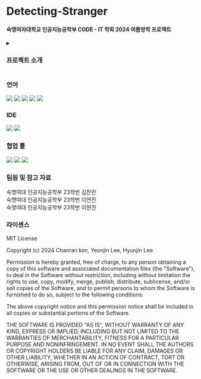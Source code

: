 # Detecting-Stranger

<h4>숙명여자대학교 인공지능공학부 CODE - IT  학회 2024 여름방학 프로잭트</h4>


<details>
  <summary><h3>프로젝트 소개</h3>
  </summary>
초인종이 울렸을 때 현관 앞에 나타난 사람의 얼굴을 인식해서 사전에 등록된 사람이 아닐 경우, 가족에게 알림을 주고 신고까지 이어지도록 하는 프로그램
</details>


<h3>언어</h3>
<img src="https://img.shields.io/badge/Python-3776AB?style=for-the-badge&logo=Python&logoColor=white">
<img src="https://img.shields.io/badge/Flask-000000?style=for-the-badge&logo=Flask&logoColor=white">
<img src="https://img.shields.io/badge/HTML5-E34F26?style=flat-square&logo=html5&logoColor=white"/>
<img src="https://img.shields.io/badge/CSS3-1572B6?style=for-the-badge&logo=CSS3&logoColor=white">
<img src="https://img.shields.io/badge/JavaScript-F7DF1E?style=for-the-badge&logo=JavaScript&logoColor=white">


<h3>IDE</h3>
<img src="https://img.shields.io/badge/Visual Studio-5C2D91?style=flat-square&logo=Visual Studio&logoColor=white"/>
<img src="https://img.shields.io/badge/Figma-F24E1E?styleat-square&logo=figma&logoColor=white"/>


<h3>협업 툴</h3>
<img src="https://img.shields.io/badge/Git-F05032?style=flat-square&logo=git&logoColor=white"/>
<img src="https://img.shields.io/badge/GitHub-181717?style=flat-square&logo=GitHub&logoColor=white"/>
<img src="https://img.shields.io/badge/Kakao Talk-FFCD00?style=flat-square&logo=kakaotalk&logoColor=white"/>


<h3>팀원 및 참고 자료</h3>

숙명여대 인공지능공학부 23학번 김찬란 <br>
숙명여대 인공지능공학부 23학번 이연진 <br>
숙명여대 인공지능공학부 23학번 이현진 <br>
  


<h3>라이센스</h3>

MIT License

Copyright (c) 2024 Chanran kim, Yeonjin Lee, Hyunjin Lee

Permission is hereby granted, free of charge, to any person obtaining a copy
of this software and associated documentation files (the "Software"), to deal
in the Software without restriction, including without limitation the rights
to use, copy, modify, merge, publish, distribute, sublicense, and/or sell
copies of the Software, and to permit persons to whom the Software is
furnished to do so, subject to the following conditions:

The above copyright notice and this permission notice shall be included in all
copies or substantial portions of the Software.

THE SOFTWARE IS PROVIDED "AS IS", WITHOUT WARRANTY OF ANY KIND, EXPRESS OR
IMPLIED, INCLUDING BUT NOT LIMITED TO THE WARRANTIES OF MERCHANTABILITY,
FITNESS FOR A PARTICULAR PURPOSE AND NONINFRINGEMENT. IN NO EVENT SHALL THE
AUTHORS OR COPYRIGHT HOLDERS BE LIABLE FOR ANY CLAIM, DAMAGES OR OTHER
LIABILITY, WHETHER IN AN ACTION OF CONTRACT, TORT OR OTHERWISE, ARISING FROM,
OUT OF OR IN CONNECTION WITH THE SOFTWARE OR THE USE OR OTHER DEALINGS IN THE
SOFTWARE.

